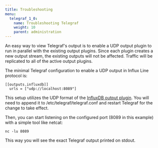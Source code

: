 ```yaml
---
title: Troubleshooting
menu:
  telegraf_1_0:
    name: Troubleshooting Telegraf
    weight: 10
    parent: administration
---
```



An easy way to view Telegraf's output is to enable a UDP output plugin to run in parallel with the existing output plugins. Since each plugin creates a new output stream, the existing outputs will not be affected. Traffic will be replicated to all of the active output plugins.

The minimal Telegraf configuration to enable a UDP output in Influx Line protocol is:

```
[[outputs.influxdb]]
  urls = ["udp://localhost:8089"] 
```

This setup utilizes the UDP format of the [InfluxDB output plugin](https://github.com/influxdata/telegraf/tree/master/plugins/outputs/influxdb). You will need to append it to /etc/telegraf/telegraf.conf and restart Telegraf for the change to take effect.

Then, you can start listening on the configured port (8089 in this example) with a simple tool like netcat:

```
nc -lu 8089
```

This way you will see the exact Telegraf output printed on stdout.

